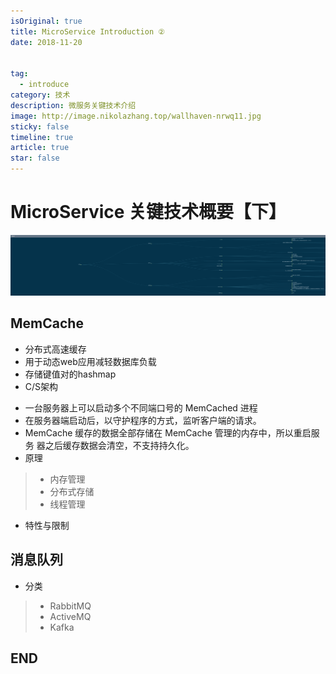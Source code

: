 ```yaml
---
isOriginal: true
title: MicroService Introduction ②
date: 2018-11-20


tag:
  - introduce
category: 技术
description: 微服务关键技术介绍
image: http://image.nikolazhang.top/wallhaven-nrwq11.jpg
sticky: false
timeline: true
article: true
star: false
---
```


# MicroService 关键技术概要【下】

![pic](/images/article/20/microservice_all.png)

## MemCache
+ 分布式高速缓存
+ 用于动态web应用减轻数据库负载
+ 存储键值对的hashmap
+ C/S架构
<!--more-->
+ 一台服务器上可以启动多个不同端口号的 MemCached 进程
+ 在服务器端启动后，以守护程序的方式，监听客户端的请求。
+ MemCache 缓存的数据全部存储在 MemCache 管理的内存中，所以重启服务
器之后缓存数据会清空，不支持持久化。
+ 原理
> + 内存管理
> + 分布式存储
> + 线程管理
+ 特性与限制

## 消息队列
+ 分类
> + RabbitMQ
> + ActiveMQ
> + Kafka

## END
